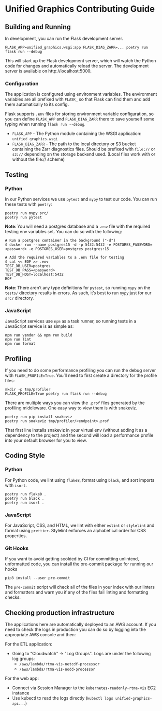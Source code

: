 # Unified Graphics Contributing Guide

## Building and Running

In development, you can run the Flask development server.

```
FLASK_APP=unified_graphics.wsgi:app FLASK_DIAG_ZARR=... poetry run flask run --debug
```

This will start up the Flask development server, which will watch the Python
code for changes and automatically reload the server. The development server is
available on http://localhost:5000.

### Configuration

The application is configured using environment variables. The environment
variables are all prefixed with `FLASK_` so that Flask can find them and add
them automatically to its config.

Flask supports `.env` files for storing environment variable configuration, so
you can define `FLASK_APP` and `FLASK_DIAG_ZARR` there to save yourself some typing
when running `flask run --debug`.

- `FLASK_APP` - The Python module containing the WSGI application: `unified_graphics.wsgi`
- `FLASK_DIAG_ZARR` - The path to the local directory or S3 bucket containing the
  Zarr diagnostics files. Should be prefixed with `file://` or `s3://` depending
  on the storage backend used. (Local files work with or without the file:// scheme)

## Testing

### Python

In our Python services we use `pytest` and `mypy` to test our code. You can run
these tests with `poetry`:

```
poetry run mypy src/
poetry run pytest
```

**Note**: You will need a postgres database and a `.env` file with the required
testing env variables set. You can do so with the following:

```
# Run a postgres container in the background ("-d")
$ docker run --name postgres15 -d -p 5432:5432 -e POSTGRES_PASSWORD=<password> -e POSTGRES_USER=postgres postgres:15

# Add the required variables to a .env file for testing
$ cat << EOF >> .env
TEST_DB_USER=postgres
TEST_DB_PASS=<password>
TEST_DB_HOST=localhost:5432
EOF
```

**Note**: There aren’t any type definitions for `pytest`, so running `mypy` on
the `tests/` directory results in errors. As such, it’s best to run `mypy` just
for our `src/` directory.

### JavaScript

JavaScript services use `npm` as a task runner, so running tests in a JavaScript
service is as simple as:

```
npm run vendor && npm run build
npm run lint
npm run format
```

## Profiling

If you need to do some performance profiling you can run the debug server with
`FLASK_PROFILE=True`. You’ll need to first create a directory for the profile
files:

```
mkdir -p tmp/profiler
FLASK_PROFILE=True poetry run flask run --debug
```

There are multiple ways you can view the `.prof` files generated by the
profiling middleware. One easy way to view them is with snakeviz.

```
poetry run pip install snakeviz
poetry run snakeviz tmp/profiler/<endpoint>.prof
```

That first line installs snakeviz in your virtual env (without adding it as a
dependency to the project) and the second will load a performance profile into
your default browser for you to view.

## Coding Style

### Python

For Python code, we lint using `flake8`, format using `black`, and sort imports with `isort`.

```
poetry run flake8 .
poetry run black .
poetry run isort .
```

### JavaScript

For JavaScript, CSS, and HTML, we lint with either `eslint` or `stylelint`
and format using `prettier`. Stylelint enforces an alphabetical order for CSS
properties.

### Git Hooks

If you want to avoid getting scolded by CI for committing unlintend, unformatted
code, you can install the [pre-commit](https://pre-commit.com/) package for
running our hooks

```
pip3 install --user pre-commit
```

The `pre-commit` script will check all of the files in your index with our
linters and formatters and warn you if any of the files fail linting and
formatting checks.

## Checking production infrastructure

The applications here are automatically deployed to an AWS account. If you need to check the logs in production you can do so by logging into the appropriate AWS console and then:

For the ETL application:

- Going to "Cloudwatch" -> "Log Groups". Logs are under the following log groups:
  - `/aws/lambda/rtma-vis-netcdf-processor`
  - `/aws/lambda/rtma-vis-nodd-processor`

For the web app:

- Connect via Session Manager to the `kubernetes-readonly-rtma-vis` EC2 instance
- Use kubectl to read the logs directly (`kubectl logs unified-graphics-api...`)
